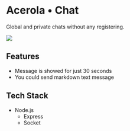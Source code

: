 # Acerola &bull; Chat
Global and private chats without any registering.

![](https://cloud.githubusercontent.com/assets/9027363/23024547/f2604094-f441-11e6-8c0d-79418d76f2e7.png)

## Features
- Message is showed for just 30 seconds
- You could send markdown text message

## Tech Stack
- Node.js
  - Express
  - Socket
